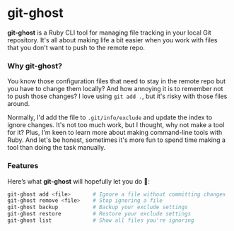 # git-ghost

**git-ghost** is a Ruby CLI tool for managing file tracking in your local Git repository. It's all about making life a bit easier when you work with files that you don't want to push to the remote repo.

### Why git-ghost?

You know those configuration files that need to stay in the remote repo but you have to change them locally? And how annoying it is to remember not to push those changes? I love using `git add .`, but it's risky with those files around.

Normally, I'd add the file to `.git/info/exclude` and update the index to ignore changes. It's not too much work, but I thought, why not make a tool for it? Plus, I'm keen to learn more about making command-line tools with Ruby. And let's be honest, sometimes it's more fun to spend time making a tool than doing the task manually.

### Features

Here’s what **git-ghost** will hopefully let you do 🤞:

```bash
git-ghost add <file>       # Ignore a file without committing changes
git-ghost remove <file>    # Stop ignoring a file
git-ghost backup           # Backup your exclude settings
git-ghost restore          # Restore your exclude settings
git-ghost list             # Show all files you're ignoring
```

